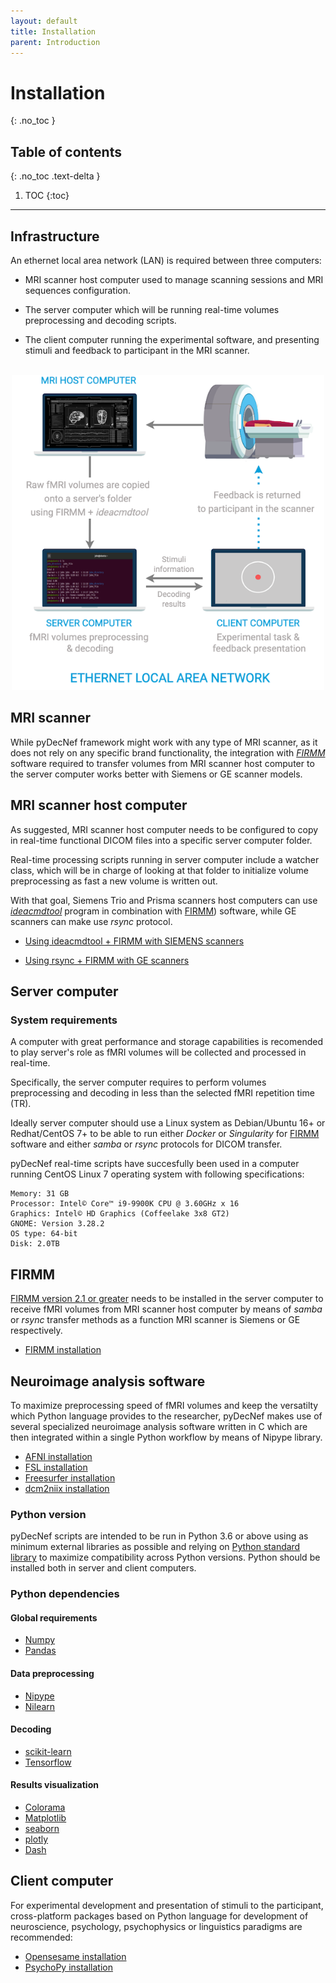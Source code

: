 ```yaml
---
layout: default
title: Installation
parent: Introduction
---
```


# Installation
{: .no_toc }

## Table of contents
{: .no_toc .text-delta }

1. TOC
{:toc}

---

## Infrastructure

An ethernet local area network (LAN) is required between three computers: 

- MRI scanner host computer used to manage scanning sessions and MRI sequences configuration.

- The server computer which will be running real-time volumes preprocessing and decoding scripts.

- The client computer running the experimental software, and presenting stimuli and feedback to participant in the MRI scanner.

<center>
<br>
<img src="../../assets/images/ethernet_lan.png" alt="Ethernet Local Area Network Diagram" width="500">
</center>

## MRI scanner

While pyDecNef framework might work with any type of MRI scanner, as it does not rely on any specific brand functionality, the integration with *<a href="https://firmm.readthedocs.io/en/3.2/installation/" target="_blank">FIRMM</a>* software required to transfer volumes from MRI scanner host computer to the server computer works better with Siemens or GE scanner models.

## MRI scanner host computer

As suggested, MRI scanner host computer needs to be configured to copy in real-time functional DICOM files into a specific server computer folder. 

Real-time processing scripts running in server computer include a watcher class, which will be in charge of looking at that folder to initialize volume preprocessing as fast a new volume is written out.

With that goal, Siemens Trio and Prisma scanners host computers can use *<a href="https://firmm.readthedocs.io/en/3.2/siemens_ideacmdtool/" target="_blank">ideacmdtool</a>* program in combination with <a href="https://firmm.readthedocs.io/en/3.2/installation/" target="_blank">FIRMM</a>) software, while GE scanners can make use *rsync* protocol.

- <a href="https://firmm.readthedocs.io/en/3.2/siemens_ideacmdtool/" target="_blank">Using ideacmdtool + FIRMM with SIEMENS scanners</a>

- <a href="https://firmm.readthedocs.io/en/3.2/ge_dicom_streaming/" target="_blank">Using rsync + FIRMM with GE scanners</a>

## Server computer

### System requirements

A computer with great performance and storage capabilities is recomended to play server's role as fMRI volumes will be collected and processed in real-time. 

Specifically, the server computer requires to perform volumes preprocessing and decoding in less than the selected fMRI repetition time (TR).

Ideally server computer should use a Linux system as Debian/Ubuntu 16+ or Redhat/CentOS 7+ to be able to run either *Docker* or *Singularity* for <a href="https://firmm.readthedocs.io/en/3.2/installation/" target="_blank">FIRMM</a> software and either *samba* or *rsync* protocols for DICOM transfer.

pyDecNef real-time scripts have succesfully been used in a computer running CentOS Linux 7 operating system with following specifications:

    Memory: 31 GB
    Processor: Intel© Core™ i9-9900K CPU @ 3.60GHz x 16
    Graphics: Intel© HD Graphics (Coffeelake 3x8 GT2)
    GNOME: Version 3.28.2
    OS type: 64-bit
    Disk: 2.0TB

## FIRMM

<a href="https://firmm.readthedocs.io/en/3.2/installation/" target="_blank">FIRMM version 2.1 or greater</a> needs to be installed in the server computer to receive fMRI volumes from MRI scanner host computer by means of *samba* or *rsync* transfer methods as a function MRI scanner is Siemens or GE respectively.

- <a href="https://firmm.readthedocs.io/en/3.2/installation/" target="_blank">FIRMM installation</a>

## Neuroimage analysis software

To maximize preprocessing speed of fMRI volumes and keep the versatilty which Python language provides to the researcher, pyDecNef makes use of several specialized neuroimage analysis software written in C which are then integrated within a single Python workflow by means of Nipype library.

- <a href="https://afni.nimh.nih.gov/pub/dist/doc/htmldoc/background_install/main_toc.html" target="_blank">AFNI installation</a>
- <a href="https://fsl.fmrib.ox.ac.uk/fsl/fslwiki/FslInstallation" target="_blank">FSL installation</a>
- <a href="https://surfer.nmr.mgh.harvard.edu/fswiki/DownloadAndInstall" target="_blank">Freesurfer installation</a>
- <a href="https://www.nitrc.org/plugins/mwiki/index.php/dcm2nii:MainPage" target="_blank">dcm2niix installation</a>

### Python version

pyDecNef scripts are intended to be run in Python 3.6 or above using as minimum external libraries as possible and relying on [Python standard library](https://docs.python.org/3/library/) to maximize compatibility across Python versions. Python should be installed both in server and client computers.

### Python dependencies

#### Global requirements

- <a href="https://numpy.org/" target="_blank">Numpy</a>
- <a href="https://pandas.pydata.org/" target="_blank">Pandas</a>

#### Data preprocessing

- <a href="https://nipype.readthedocs.io/en/latest/" target="_blank">Nipype</a>
- <a href="https://nilearn.github.io/stable/index.html" target="_blank">Nilearn</a>

#### Decoding

- <a href="https://scikit-learn.org/stable/" target="_blank">scikit-learn</a>
- <a href="https://www.tensorflow.org/" target="_blank">Tensorflow</a>

#### Results visualization

- <a href="https://pypi.org/project/colorama/" target="_blank">Colorama</a>
- <a href="https://matplotlib.org/" target="_blank">Matplotlib</a>
- <a href="https://seaborn.pydata.org/" target="_blank">seaborn</a>
- <a href="https://plotly.com/python/getting-started/" target="_blank">plotly</a>
- <a href="https://dash.plotly.com/installation" target="_blank">Dash</a>

## Client computer

For experimental development and presentation of stimuli to the participant, cross-platform packages based on Python language for development of neuroscience, psychology, psychophysics or linguistics paradigms are recommended:

- <a href="https://osdoc.cogsci.nl/3.3/download/" target="_blank">Opensesame installation</a>
- <a href="https://www.psychopy.org/download.html" target="_blank">PsychoPy installation</a>